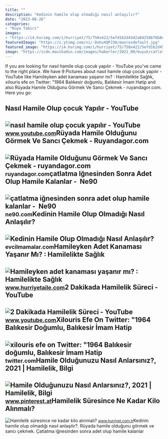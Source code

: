 ```yaml
---
title: ""
description: "Kedinin hamile olup olmadığı nasıl anlaşılır?"
date: "2023-08-26"
categories:
- "Ruya Tabiri"
images:
- "https://i4.hurimg.com/i/hurriyet/75/750x422/5efd162d45d2a04258b76b8e.jpg"
featuredImage: "https://i.ytimg.com/vi/-Dahu4QPJ3A/maxresdefault.jpg"
featured_image: "https://i4.hurimg.com/i/hurriyet/75/750x422/5efd162d45d2a04258b76b8e.jpg"
image: "https://icdn.mavikadin.com/images/haberler/2021_09/buyuk/catlatma-ignesi-yumurta-catlatma-ile-hamile-kalanlarin-yorumlari-1632059548.jpg"
---
```


If you are looking for nasıl hamile olup çocuk yapılır - YouTube you've came to the right place. We have 9 Pictures about nasıl hamile olup çocuk yapılır - YouTube like Hamileyken adet kanaması yaşanır mı? : Hamilelikte Sağlık, xilouris efe on Twitter: "1964 Balıkesir doğumlu, Balıkesir İmam Hatip and also Rüyada Hamile Olduğunu Görmek Ve Sancı Çekmek - ruyandagor.com. Here you go:

Nasıl Hamile Olup çocuk Yapılır - YouTube
-----------------------------------------

 ![nasıl hamile olup çocuk yapılır - YouTube](https://i.ytimg.com/vi/-Dahu4QPJ3A/maxresdefault.jpg) <small>www.youtube.com</small>Rüyada Hamile Olduğunu Görmek Ve Sancı Çekmek - Ruyandagor.com
--------------------------------------------------------------

 ![Rüyada Hamile Olduğunu Görmek Ve Sancı Çekmek - ruyandagor.com](https://images.ruyandagor.com/2017/04/hamile-oldugunu-gormek-ve-sanci-cekmek-2105.jpg) <small>ruyandagor.com</small>çatlatma Iğnesinden Sonra Adet Olup Hamile Kalanlar - ️ Ne90
------------------------------------------------------------

 ![çatlatma iğnesinden sonra adet olup hamile kalanlar - ️ Ne90](https://icdn.mavikadin.com/images/haberler/2021_09/buyuk/catlatma-ignesi-yumurta-catlatma-ile-hamile-kalanlarin-yorumlari-1632059548.jpg) <small>ne90.com</small>Kedinin Hamile Olup Olmadığı Nasıl Anlaşılır?
---------------------------------------------

 ![Kedinin Hamile Olup Olmadığı Nasıl Anlaşılır?](https://evcilmamalar.com/wp-content/uploads/2023/01/hamile-kedi.png) <small>evcilmamalar.com</small>Hamileyken Adet Kanaması Yaşanır Mı? : Hamilelikte Sağlık
---------------------------------------------------------

 ![Hamileyken adet kanaması yaşanır mı? : Hamilelikte Sağlık](http://www.hurriyetaile.com/userfiles/images/hamile-sanci-1.jpg) <small>www.hurriyetaile.com</small>2 Dakikada Hamilelik Süreci - YouTube
-------------------------------------

 ![2 Dakikada Hamilelik Süreci - YouTube](https://i.ytimg.com/vi/XJLKUW1ajDQ/maxresdefault.jpg) <small>www.youtube.com</small>Xilouris Efe On Twitter: "1964 Balıkesir Doğumlu, Balıkesir İmam Hatip
----------------------------------------------------------------------

 ![xilouris efe on Twitter: "1964 Balıkesir doğumlu, Balıkesir İmam Hatip](https://pbs.twimg.com/media/FflV-rqXwAIz_NT.jpg) <small>twitter.com</small>Hamile Olduğunuzu Nasıl Anlarsınız?, 2021 | Hamilelik, Bilgi
------------------------------------------------------------

 ![Hamile Olduğunuzu Nasıl Anlarsınız?, 2021 | Hamilelik, Bilgi](https://i.pinimg.com/736x/cd/bb/b7/cdbbb7ec7fe968b6afea75b00d6cbe9b.jpg) <small>www.pinterest.at</small>Hamilelik Süresince Ne Kadar Kilo Alınmalı?
-------------------------------------------

 ![Hamilelik süresince ne kadar kilo alınmalı?](https://i4.hurimg.com/i/hurriyet/75/750x422/5efd162d45d2a04258b76b8e.jpg) <small>www.hurriyet.com.tr</small>Kedinin hamile olup olmadığı nasıl anlaşılır?. Rüyada hamile olduğunu görmek ve sancı çekmek. Çatlatma iğnesinden sonra adet olup hamile kalanlar
